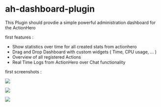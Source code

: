 ah-dashboard-plugin
===================

This Plugin should provdie a simple powerful administration dashboard for the ActionHero

first features :
- Show statistics over time for all created stats from actionhero
- Drag and Drop Dashboard with custom widgets ( Time, CPU usage, ... )
- Overview of all registered Actions
- Real Time Logs from ActionHero over Chat functionality

first screenshots :

![](https://github.com/S3bb1/ah-dashboard-plugin/blob/static_repo_files/readme/dashboard1.PNG)

![](https://github.com/S3bb1/ah-dashboard-plugin/blob/static_repo_files/readme/dashboard2.PNG)

![](https://github.com/S3bb1/ah-dashboard-plugin/blob/static_repo_files/readme/dashboard3.PNG)